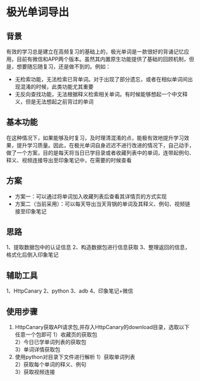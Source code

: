# 极光单词导出

## 背景

有效的学习总是建立在高频复习的基础上的，极光单词是一款很好的背诵记忆应用，目前有微信和APP两个版本。虽然其内置原生功能提供了基础的回顾机制，但是，想要随忘随复习，还是做不到的。例如：

- 无检索功能，无法检索已背单词。对于出现了部分遗忘，或者在相似单词间出现混淆的时候，此类功能尤其重要
- 无反向查找功能，无法根据释义检索相关单词。有时候能够想起一个中文释义，但是无法想起之前背过的单词

## 基本功能

在这种情况下，如果能够及时复习，及时理清混淆的点，能极有效地提升学习效果，提升学习质量。因此，在极光单词自身迟迟不进行改进的情况下，自己动手，做了一个方案，目的是每天将当日已学目录或者收藏列表中的单词，连带起例句、释义、视频连接导出至印象笔记中，在需要的时候查看

## 方案

- 方案一：可以通过将单词加入收藏列表后查看其详情页的方式实现
- 方案二（当前采用）：可以每天导出当天背锅的单词及其释义、例句、视频链接至印象笔记

## 思路

1、提取数据包中的认证信息
2、构造数据包进行信息获取
3、整理返回的信息，格式化后倒入印象笔记

## 辅助工具

1、HttpCanary
2、python
3、adb
4、印象笔记+微信

## 使用步骤
1. HttpCanary获取API请求包,并存入HttpCanary的download目录，选取以下任意一个包即可
	1）收藏页的获取包  
	2）今日已学单词列表的获取包  
	3）单词详情获取包  
2. 使用python对目录下文件进行解析
	1）获取单词列表  
	2）获取每个单词的释义、例句  
	3）获取视频连接  

